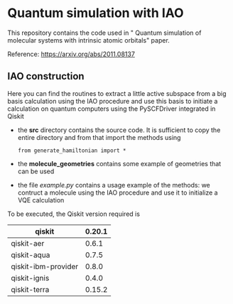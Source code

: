 # Quantum simulation with IAO
This repository contains the code used in " Quantum simulation of molecular systems with intrinsic atomic orbitals" paper.

Reference: https://arxiv.org/abs/2011.08137




## IAO construction


Here you can find the routines to extract a little active subspace from a big basis calculation 
using the IAO procedure and use this basis to initiate a calculation on quantum computers using 
the PySCFDriver integrated in Qiskit

 - the **src** directory contains the source code. It is sufficient to copy the entire directory and from that import the methods using
 
   `from generate_hamiltonian import *`
 
 - the **molecule_geometries** contains some example of geometries that can be used
 
 - the file *example.py* contains a usage example of the methods: we contruct a molecule using the IAO procedure and use it to initialize a VQE calculation 

To be executed, the Qiskit version required is


| qiskit              | 0.20.1 |
|---------------------|--------|
| qiskit-aer          | 0.6.1  |
| qiskit-aqua         | 0.7.5  |
| qiskit-ibm-provider | 0.8.0  |
| qiskit-ignis        | 0.4.0  |
| qiskit-terra        | 0.15.2 |
